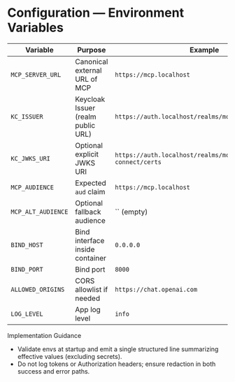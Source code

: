 # Configuration — Environment Variables

| Variable            | Purpose                                   | Example                          |
|---------------------|-------------------------------------------|----------------------------------|
| `MCP_SERVER_URL`    | Canonical external URL of MCP             | `https://mcp.localhost`          |
| `KC_ISSUER`         | Keycloak Issuer (realm public URL)        | `https://auth.localhost/realms/mcp` |
| `KC_JWKS_URI`       | Optional explicit JWKS URI                | `https://auth.localhost/realms/mcp/protocol/openid-connect/certs` |
| `MCP_AUDIENCE`      | Expected `aud` claim                       | `https://mcp.localhost`          |
| `MCP_ALT_AUDIENCE`  | Optional fallback audience                 | `` (empty)                       |
| `BIND_HOST`         | Bind interface inside container            | `0.0.0.0`                        |
| `BIND_PORT`         | Bind port                                  | `8000`                           |
| `ALLOWED_ORIGINS`   | CORS allowlist if needed                   | `https://chat.openai.com`        |
| `LOG_LEVEL`         | App log level                              | `info`                           |

Implementation Guidance
- Validate envs at startup and emit a single structured line summarizing effective values (excluding secrets).
- Do not log tokens or Authorization headers; ensure redaction in both success and error paths.
